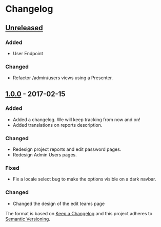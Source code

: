 # Changelog

## [Unreleased]
### Added
- User Endpoint

### Changed
- Refactor /admin/users views using a Presenter.

## [1.0.0] - 2017-02-15
### Added
- Added a changelog. We will keep tracking from now and on!
- Added translations on reports description. 

### Changed
- Redesign project reports and edit password pages.
- Redesign Admin Users pages.

### Fixed 
- Fix a locale select bug to make the options visible on a dark navbar.

### Changed
- Changed the design of the edit teams page

The format is based on [Keep a Changelog](http://keepachangelog.com)
and this project adheres to [Semantic Versioning](http://semver.org).

[Unreleased]: https://github.com/Codeminer42/cm42-central/compare/v1.0.0...HEAD
[1.0.0]: https://github.com/Codeminer42/cm42-central/tree/v1.0.0
 